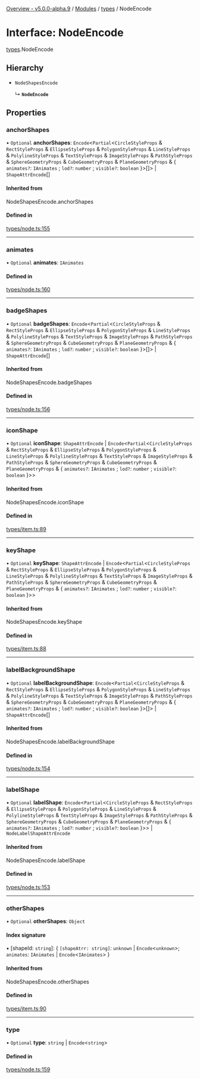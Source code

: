 [Overview - v5.0.0-alpha.9](../README.md) / [Modules](../modules.md) / [types](../modules/types.md) / NodeEncode

# Interface: NodeEncode

[types](../modules/types.md).NodeEncode

## Hierarchy

- `NodeShapesEncode`

  ↳ **`NodeEncode`**

## Properties

### anchorShapes

• `Optional` **anchorShapes**: `Encode`<`Partial`<`CircleStyleProps` & `RectStyleProps` & `EllipseStyleProps` & `PolygonStyleProps` & `LineStyleProps` & `PolylineStyleProps` & `TextStyleProps` & `ImageStyleProps` & `PathStyleProps` & `SphereGeometryProps` & `CubeGeometryProps` & `PlaneGeometryProps` & { `animates?`: `IAnimates` ; `lod?`: `number` ; `visible?`: `boolean`  }\>[]\> \| `ShapeAttrEncode`[]

#### Inherited from

NodeShapesEncode.anchorShapes

#### Defined in

[types/node.ts:155](https://github.com/antvis/G6/blob/0b835e1b00/packages/g6/src/types/node.ts#L155)

___

### animates

• `Optional` **animates**: `IAnimates`

#### Defined in

[types/node.ts:160](https://github.com/antvis/G6/blob/0b835e1b00/packages/g6/src/types/node.ts#L160)

___

### badgeShapes

• `Optional` **badgeShapes**: `Encode`<`Partial`<`CircleStyleProps` & `RectStyleProps` & `EllipseStyleProps` & `PolygonStyleProps` & `LineStyleProps` & `PolylineStyleProps` & `TextStyleProps` & `ImageStyleProps` & `PathStyleProps` & `SphereGeometryProps` & `CubeGeometryProps` & `PlaneGeometryProps` & { `animates?`: `IAnimates` ; `lod?`: `number` ; `visible?`: `boolean`  }\>[]\> \| `ShapeAttrEncode`[]

#### Inherited from

NodeShapesEncode.badgeShapes

#### Defined in

[types/node.ts:156](https://github.com/antvis/G6/blob/0b835e1b00/packages/g6/src/types/node.ts#L156)

___

### iconShape

• `Optional` **iconShape**: `ShapeAttrEncode` \| `Encode`<`Partial`<`CircleStyleProps` & `RectStyleProps` & `EllipseStyleProps` & `PolygonStyleProps` & `LineStyleProps` & `PolylineStyleProps` & `TextStyleProps` & `ImageStyleProps` & `PathStyleProps` & `SphereGeometryProps` & `CubeGeometryProps` & `PlaneGeometryProps` & { `animates?`: `IAnimates` ; `lod?`: `number` ; `visible?`: `boolean`  }\>\>

#### Inherited from

NodeShapesEncode.iconShape

#### Defined in

[types/item.ts:89](https://github.com/antvis/G6/blob/0b835e1b00/packages/g6/src/types/item.ts#L89)

___

### keyShape

• `Optional` **keyShape**: `ShapeAttrEncode` \| `Encode`<`Partial`<`CircleStyleProps` & `RectStyleProps` & `EllipseStyleProps` & `PolygonStyleProps` & `LineStyleProps` & `PolylineStyleProps` & `TextStyleProps` & `ImageStyleProps` & `PathStyleProps` & `SphereGeometryProps` & `CubeGeometryProps` & `PlaneGeometryProps` & { `animates?`: `IAnimates` ; `lod?`: `number` ; `visible?`: `boolean`  }\>\>

#### Inherited from

NodeShapesEncode.keyShape

#### Defined in

[types/item.ts:88](https://github.com/antvis/G6/blob/0b835e1b00/packages/g6/src/types/item.ts#L88)

___

### labelBackgroundShape

• `Optional` **labelBackgroundShape**: `Encode`<`Partial`<`CircleStyleProps` & `RectStyleProps` & `EllipseStyleProps` & `PolygonStyleProps` & `LineStyleProps` & `PolylineStyleProps` & `TextStyleProps` & `ImageStyleProps` & `PathStyleProps` & `SphereGeometryProps` & `CubeGeometryProps` & `PlaneGeometryProps` & { `animates?`: `IAnimates` ; `lod?`: `number` ; `visible?`: `boolean`  }\>[]\> \| `ShapeAttrEncode`[]

#### Inherited from

NodeShapesEncode.labelBackgroundShape

#### Defined in

[types/node.ts:154](https://github.com/antvis/G6/blob/0b835e1b00/packages/g6/src/types/node.ts#L154)

___

### labelShape

• `Optional` **labelShape**: `Encode`<`Partial`<`CircleStyleProps` & `RectStyleProps` & `EllipseStyleProps` & `PolygonStyleProps` & `LineStyleProps` & `PolylineStyleProps` & `TextStyleProps` & `ImageStyleProps` & `PathStyleProps` & `SphereGeometryProps` & `CubeGeometryProps` & `PlaneGeometryProps` & { `animates?`: `IAnimates` ; `lod?`: `number` ; `visible?`: `boolean`  }\>\> \| `NodeLabelShapeAttrEncode`

#### Inherited from

NodeShapesEncode.labelShape

#### Defined in

[types/node.ts:153](https://github.com/antvis/G6/blob/0b835e1b00/packages/g6/src/types/node.ts#L153)

___

### otherShapes

• `Optional` **otherShapes**: `Object`

#### Index signature

▪ [shapeId: `string`]: { `[shapeAtrr: string]`: `unknown` \| `Encode`<`unknown`\>; `animates`: `IAnimates` \| `Encode`<`IAnimates`\>  }

#### Inherited from

NodeShapesEncode.otherShapes

#### Defined in

[types/item.ts:90](https://github.com/antvis/G6/blob/0b835e1b00/packages/g6/src/types/item.ts#L90)

___

### type

• `Optional` **type**: `string` \| `Encode`<`string`\>

#### Defined in

[types/node.ts:159](https://github.com/antvis/G6/blob/0b835e1b00/packages/g6/src/types/node.ts#L159)

